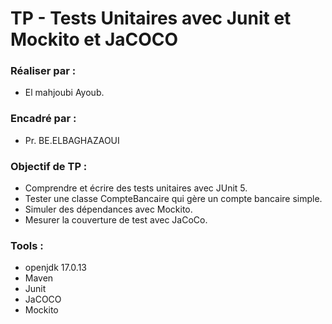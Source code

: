 # TP - Tests Unitaires avec Junit et Mockito et JaCOCO

### Réaliser par :
* El mahjoubi Ayoub.

### Encadré par :
* Pr. BE.ELBAGHAZAOUI

### Objectif de TP :
* Comprendre et écrire des tests unitaires avec JUnit 5.
* Tester une classe CompteBancaire qui gère un compte bancaire simple.
* Simuler des dépendances avec Mockito.
* Mesurer la couverture de test avec JaCoCo.

### Tools :
* openjdk 17.0.13
* Maven 
* Junit 
* JaCOCO 
* Mockito 